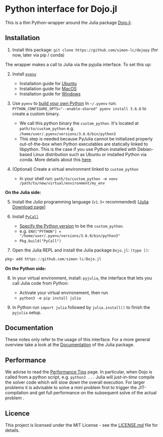 # Python interface for Dojo.jl

This is a thin Python-wrapper around the Julia package [Dojo.jl](https://github.com/simon-lc/Dojo.jl). 

## Installation
1. Install this package: `git clone https://github.com/simon-lc/dojopy` (for now, later via pip / conda)

The wrapper makes a call to Julia via the pyjulia interface. To set this up:

2. Install  [`pyenv`](https://julialang.org/downloads/)
    - Installation guide for [Ubuntu](https://www.liquidweb.com/kb/how-to-install-pyenv-on-ubuntu-18-04/)
    - Installation guide for [MacOS](https://julialang.org/downloads/)
    - Installation guide for [Windows](https://julialang.org/downloads/)

3. Use `pyenv` to [build your own Python](https://pyjulia.readthedocs.io/en/stable/troubleshooting.html#ultimate-fix-build-your-own-python)
    In `~/.pyenv` run: `PYTHON_CONFIGURE_OPTS="--enable-shared" pyenv install 3.6.6` to create a custom binary.
    - We call this python binary the `custom_python`. It's located at `path/to/custom_python` e.g. `/home/user/.pyenv/versions/3.6.6/bin/python3` 
    - This step is needed because PyJulia cannot be initialized properly out-of-the-box when Python executables are statically linked to libpython. This is the case if you use Python installed with Debian-based Linux distribution such as Ubuntu or installed Python via conda. More details about this [here](https://pyjulia.readthedocs.io/en/stable/troubleshooting.html#ultimate-fix-build-your-own-python).

4. (Optional) Create a virtual environment linked to `custom_python`
    - In your shell run: `path/to/custom_python -m venv /path/to/new/virtual/environment/my_env`

**On the Julia side:**

5. Install the *Julia* programming language (`v1.5+` recommended) [[Julia Download page]](https://julialang.org/downloads/)

6. Install [`PyCall`](https://github.com/JuliaPy/PyCall.jl)
     - [Specify the Python version](https://github.com/JuliaPy/PyCall.jl#specifying-the-python-version) to be the `custom_python`.
     - e.g. `ENV["PYTHON"] = "/home/user/.pyenv/versions/3.6.9/bin/python3"`
     - `Pkg.build("PyCall")`
   
7. Open the Julia REPL and install the Julia package `Dojo.jl`: `(type ])`: 
```julia
pkg> add https://github.com/simon-lc/Dojo.jl
```

**On the Python side:**

8. In your virtual environment, install: `pyjulia`, the interface that lets you call Julia code from Python: 
    - Activate your virtual environement, then run
    - `python3 -m pip install julia` 

9. In Python run `import julia` followed by `julia.install()` to finish the `pyjulia` setup.

## Documentation
These notes only refer to the usage of this interface. For a more general overview take a look at the [Documentation](https://github.com/simon-lc/Dojo.jl) of the Julia package.

## Performance
We advise to read the [Performance Tips](https://github.com/simon-lc/Dojo.jl) page. In particular, when Dojo is called from a python script, e.g. `python3 ...` Julia will *just-in-time* compile the solver code which will slow down the overall execution. For larger problems it is advisable to solve a mini problem first to trigger the JIT-compilation and get full performance on the subsequent solve of the actual problem .

## Licence
This project is licensed under the MIT License - see the [LICENSE.md](LICENSE.md) file for details.
